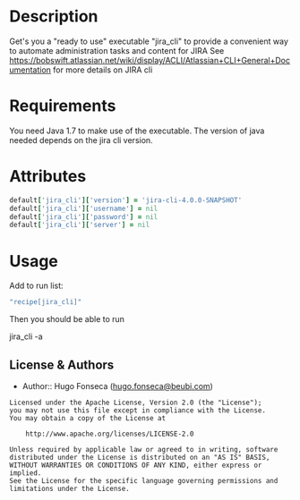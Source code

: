 Description
===========

Get's you a "ready to use" executable "jira_cli" to provide a convenient way to automate administration tasks and content for JIRA
See https://bobswift.atlassian.net/wiki/display/ACLI/Atlassian+CLI+General+Documentation for more details on JIRA cli

Requirements
============

You need Java 1.7 to make use of the executable.
The version of java needed depends on the jira cli version.

Attributes
==========
```ruby
default['jira_cli']['version'] = 'jira-cli-4.0.0-SNAPSHOT'
default['jira_cli']['username'] = nil
default['jira_cli']['password'] = nil
default['jira_cli']['server'] = nil
```
Usage
=====

Add to run list:
```ruby
"recipe[jira_cli]"
```
Then you should be able to run

jira_cli -a <action>

License & Authors
-----------------
- Author:: Hugo Fonseca (<hugo.fonseca@beubi.com>)

```text
Licensed under the Apache License, Version 2.0 (the "License");
you may not use this file except in compliance with the License.
You may obtain a copy of the License at

    http://www.apache.org/licenses/LICENSE-2.0

Unless required by applicable law or agreed to in writing, software
distributed under the License is distributed on an "AS IS" BASIS,
WITHOUT WARRANTIES OR CONDITIONS OF ANY KIND, either express or implied.
See the License for the specific language governing permissions and
limitations under the License.
```

